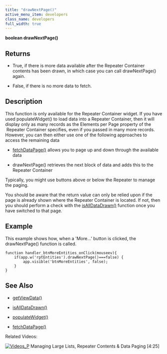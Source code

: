 ```yaml
---
title: "drawNextPage()"
active_menu_item: developers
class_name: developers
full_width: true
---
```



**boolean drawNextPage()**

## Returns

 - True, if there is more data available after the Repeater Container contents has been drawn, in which case you can call drawNextPage() again.

 - False, if there is no more data to fetch.

## Description

This function is only available for the Repeater Container widget. If you have used populateWidget() to load data into a Repeater Container, then it will display only as many records as the Elements per Page property of the  Repeater Container specifies, even if you passed in many more records. However, you can then either use one of the following approaches to access the remaining data

 - [fetchDataPage()](../../data-view-functions/fetchdatapage) allows you to page up and down through the available data

 - drawNextPage() retrieves the next block of data and adds this to the Repeater Container

Typically, you might use buttons above or below the Repeater to manage the paging.

You should be aware that the return value can only be relied upon if the page is already shown where the Repeater Container is located. If not, then you should perform a check with the [isAllDataDrawn()](isalldatadrawn) function once you have switched to that page.

## Example

This example shows how, when a 'More...' button is clicked, the drawNextPage() function is called.

    function handler_btnMoreEntities_onClick(mouseev){
        if(app.w('rptEntities').drawNextPage()===false) {
            app.visible('btnMoreEntities', false);
        } 
    }
     
   

## See Also

 - [getViewData()](../../data-view-functions/getviewdata)

 - [isAllDataDrawn()](isalldatadrawn)

 - [populateWidget()](../../widget-data-state-manipulation/populatewidget/)

 - [fetchDataPage()](../../data-view-functions/fetchdatapage)

Related Videos:

[![Videos\_P](/img/docs/videos_p.png)](http://www.youtube.com/v/Bq6PinoEIA8?autoplay=1&hd=1&fs=1&showsearch=0&rel=0&) Managing Large Lists, Repeater Contents & Data Paging [4:25]
